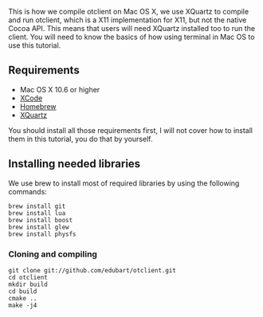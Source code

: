 This is how we compile otclient on Mac OS X, we use XQuartz to compile and run otclient, which is a X11 implementation for X11, but not the native Cocoa API. This means that users will need XQuartz installed too to run the client. You will need to know the basics of how using terminal in Mac OS to use this tutorial.

## Requirements
* Mac OS X 10.6 or higher
* [XCode](https://developer.apple.com/xcode/)
* [Homebrew](http://mxcl.github.com/homebrew/)
* [XQuartz](http://xquartz.macosforge.org/landing/)

You should install all those requirements first, I will not cover how to install them in this tutorial, you do that by yourself.

## Installing needed libraries

We use brew to install most of required libraries by using the following commands:

```
brew install git
brew install lua
brew install boost
brew install glew
brew install physfs
```

### Cloning and compiling 

```
git clone git://github.com/edubart/otclient.git
cd otclient
mkdir build
cd build
cmake ..
make -j4
```

